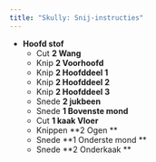 ```yaml
---
title: "Skully: Snij-instructies"
---
```


- **Hoofd stof**
  - Cut **2 Wang**
  - Knip **2 Voorhoofd**
  - Knip **2 Hoofddeel 1**
  - Knip **2 Hoofddeel 2**
  - Knip **2 Hoofddeel 3**
  - Snede **2 jukbeen**
  - Snede **1 Bovenste mond**
  - Cut **1 kaak Vloer**
  - Knippen **2 Ogen **
  - Snede **1 Onderste mond **
  - Snede **2 Onderkaak **
